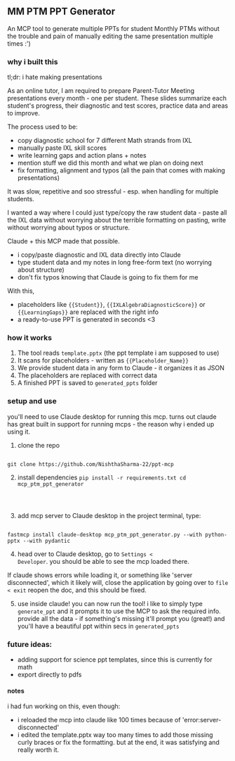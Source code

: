 ## MM PTM PPT Generator

An MCP tool to generate multiple PPTs for student Monthly PTMs without the trouble and pain of manually editing the same presentation multiple times :')

### why i built this

tl;dr: i hate making presentations

As an online tutor, I am required to prepare Parent-Tutor Meeting presentations every month - one per student. These slides summarize each student's progress, their diagnostic and test scores, practice data and areas to improve.

The process used to be:

- copy diagnostic school for 7 different Math strands from IXL
- manually paste IXL skill scores
- write learning gaps and action plans + notes
- mention stuff we did this month and what we plan on doing next
- fix formatting, alignment and typos (all the pain that comes with making presentations)

It was slow, repetitive and soo stressful - esp. when handling for multiple students.

I wanted a way where I could just type/copy the raw student data - paste all the IXL data without worrying about the terrible formatting on pasting, write without worrying about typos or structure.

Claude + this MCP made that possible.

- i copy/paste diagnostic and IXL data directly into Claude
- type student data and my notes in long free-form text (no worrying about structure)
- don't fix typos knowing that Claude is going to fix them for me

With this,

- placeholders like <code>{{Student}}</code>, <code>{{IXLAlgebraDiagnosticScore}}</code> or <code>{{LearningGaps}}</code> are replaced with the right info
- a ready-to-use PPT is generated in seconds <3

### how it works

1. The tool reads <code>template.pptx</code> (the ppt template i am supposed to use)
2. It scans for placeholders - written as <code>{{Placeholder_Name}}</code>
3. We provide student data in any form to Claude - it organizes it as JSON
4. The placeholders are replaced with correct data
5. A finished PPT is saved to <code>generated_ppts</code> folder

### setup and use
you'll need to use Claude desktop for running this mcp. turns out claude has great built in support for running mcps - the reason why i ended up using it.
1. clone the repo
<code>
git clone https://github.com/NishthaSharma-22/ppt-mcp
</code>

2. install dependencies
<code>pip install -r requirements.txt
cd mcp_ptm_ppt_generator
</code>

3. add mcp server to Claude desktop
in the project terminal, type:
<code>
fastmcp install claude-desktop mcp_ptm_ppt_generator.py --with python-pptx --with pydantic
</code>

4. head over to Claude desktop, go to <code>Settings &lt; Developer</code>. you should be able to see the mcp loaded there.

If claude shows errors while loading it, or something like 'server disconnected', which it likely will, close the application by going over to <code>file &lt; exit</code>
reopen the doc, and this should be fixed.

5. use inside claude!
you can now run the tool! i like to simply type <code>generate_ppt</code> and it prompts it to use the MCP to ask the required info. provide all the data - if something's missing it'll prompt you (great!) and you'll have a beautiful ppt within secs in <code>generated_ppts</code>

### future ideas:
- adding support for science ppt templates, since this is currently for math
- export directly to pdfs


#### notes
i had fun working on this, even though:
- i reloaded the mcp into claude like 100 times because of 'error:server-disconnected' 
- i edited the template.pptx way too many times to add those missing curly braces or fix the formatting. 
but at the end, it was satisfying and really worth it.
